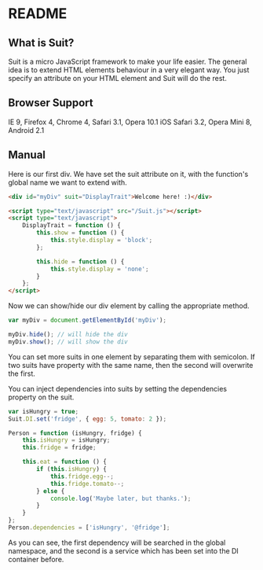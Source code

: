 README
======

What is Suit?
-------------

Suit is a micro JavaScript framework to make your life easier. The general
idea is to extend HTML elements behaviour in a very elegant way. You just
specify an attribute on your HTML element and Suit will do the rest.

Browser Support
---------------

IE 9, Firefox 4, Chrome 4, Safari 3.1, Opera 10.1
iOS Safari 3.2, Opera Mini 8, Android 2.1

Manual
------

Here is our first div. We have set the suit attribute on it, with the
function's global name we want to extend with.

```html
<div id="myDiv" suit="DisplayTrait">Welcome here! :)</div>

<script type="text/javascript" src="/Suit.js"></script>
<script type="text/javascript">
    DisplayTrait = function () {
        this.show = function () {
            this.style.display = 'block';
        };

        this.hide = function () {
            this.style.display = 'none';
        }
    };
</script>
```

Now we can show/hide our div element by calling the appropriate method.

```javascript
var myDiv = document.getElementById('myDiv');

myDiv.hide(); // will hide the div
myDiv.show(); // will show the div
```

You can set more suits in one element by separating them with semicolon. If
two suits have property with the same name, then the second will overwrite
the first.

You can inject dependencies into suits by setting the dependencies property on
the suit.

```javascript
var isHungry = true;
Suit.DI.set('fridge', { egg: 5, tomato: 2 });

Person = function (isHungry, fridge) {
    this.isHungry = isHungry;
    this.fridge = fridge;

    this.eat = function () {
        if (this.isHungry) {
            this.fridge.egg--;
            this.fridge.tomato--;
        } else {
            console.log('Maybe later, but thanks.');
        }
    }
};
Person.dependencies = ['isHungry', '@fridge'];
```

As you can see, the first dependency will be searched in the global namespace,
and the second is a service which has been set into the DI container before.